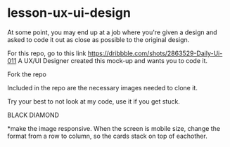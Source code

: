 # lesson-ux-ui-design

At some point, you may end up at a job where you're given a design and 
asked to code it out as close as possible to the original design.

For this repo, go to this link https://dribbble.com/shots/2863529-Daily-Ui-011
A UX/UI Designer created this mock-up and wants you to code it.

Fork the repo

Included in the repo are the necessary images needed to clone it.

Try your best to not look at my code, use it if you get stuck.  

BLACK DIAMOND

*make the image responsive.  When the screen is mobile size,
change the format from a row to column, so the cards stack on top of eachother.
